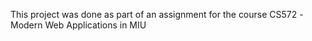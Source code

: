This project was done as part of an assignment for the course 
CS572 -Modern Web Applications in MIU



